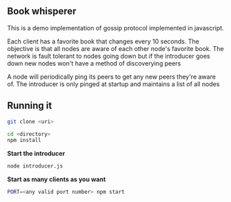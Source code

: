 ## Book whisperer 

This is a demo implementation of gossip protocol implemented in javascript. 

Each client has a favorite book that changes every 10 seconds. 
The objective is that all nodes are aware of each other node's favorite book.
The network is fault tolerant to nodes going down but if the introducer goes down new nodes won't have a method of discoverying peers

A node will periodically ping its peers to get any new peers they're aware of. The introducer is only pinged at startup and maintains a list of all nodes

## Running it 
```bash 
git clone <uri>

cd <directory>
npm install
```

**Start the introducer**
```bash
node introducer.js
```

**Start as many clients as you want**
```bash
PORT=<any valid port number> npm start
```
